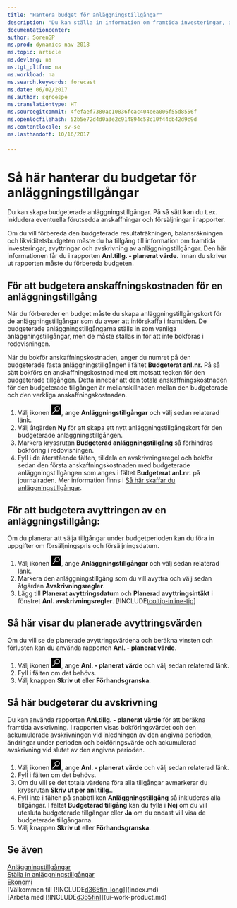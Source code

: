 ```yaml
---
title: "Hantera budget för anläggningstillgångar"
description: "Du kan ställa in information om framtida investeringar, avyttringar och avskrivning av anläggningstillgångar för att förbereda budgetar och prognoser."
documentationcenter: 
author: SorenGP
ms.prod: dynamics-nav-2018
ms.topic: article
ms.devlang: na
ms.tgt_pltfrm: na
ms.workload: na
ms.search.keywords: forecast
ms.date: 06/02/2017
ms.author: sgroespe
ms.translationtype: HT
ms.sourcegitcommit: 4fefaef7380ac10836fcac404eea006f55d8556f
ms.openlocfilehash: 52b5e72d4d0a3e2c914894c58c10f44cb42d9c9d
ms.contentlocale: sv-se
ms.lasthandoff: 10/16/2017

---
```

# <a name="how-to-manage-budgets-for-fixed-assets"></a>Så här hanterar du budgetar för anläggningstillgångar
Du kan skapa budgeterade anläggningstillgångar. På så sätt kan du t.ex. inkludera eventuella förutsedda anskaffningar och försäljningar i rapporter.  

Om du vill förbereda den budgeterade resultaträkningen, balansräkningen och likviditetsbudgeten måste du ha tillgång till information om framtida investeringar, avyttringar och avskrivning av anläggningstillgångar. Den här informationen får du i rapporten **Anl.tillg. - planerat värde**. Innan du skriver ut rapporten måste du förbereda budgeten.  

## <a name="to-budget-the-acquisition-cost-of-a-fixed-asset"></a>För att budgetera anskaffningskostnaden för en anläggningstillgång
När du förbereder en budget måste du skapa anläggningstillgångskort för de anläggningstillgångar som du avser att införskaffa i framtiden. De budgeterade anläggningstillgångarna ställs in som vanliga anläggningstillgångar, men de måste ställas in för att inte bokföras i redovisningen.

När du bokför anskaffningskostnaden, anger du numret på den budgeterade fasta anläggningstillgången i fältet **Budgeterat anl.nr.** På så sätt bokförs en anskaffningskostnad med ett motsatt tecken för den budgeterade tillgången. Detta innebär att den totala anskaffningskostnaden för den budgeterade tillgången är mellanskillnaden mellan den budgeterade och den verkliga anskaffningskostnaden.

1. Välj ikonen ![Söka efter sida eller rapport](media/ui-search/search_small.png "ikonen Söka efter sida eller rapport"), ange **Anläggningstillgångar** och välj sedan relaterad länk.
2. Välj åtgärden **Ny** för att skapa ett nytt anläggningstillgångskort för den budgeterade anläggningstillgången.
3. Markera kryssrutan **Budgeterad anläggningstillgång** så förhindras bokföring i redovisningen.
4. Fyll i de återstående fälten, tilldela en avskrivningsregel och bokför sedan den första anskaffningskostnaden med budgeterade anläggningstillgången som anges i fältet **Budgeterat anl.nr.** på journalraden. Mer information finns i [Så här skaffar du anläggningstillgångar](fa-how-acquire.md).

## <a name="to-budget-the-disposal-of-a-fixed-asset"></a>För att budgetera avyttringen av en anläggningstillgång:
Om du planerar att sälja tillgångar under budgetperioden kan du föra in uppgifter om försäljningspris och försäljningsdatum.

1. Välj ikonen ![Söka efter sida eller rapport](media/ui-search/search_small.png "ikonen Söka efter sida eller rapport"), ange **Anläggningstillgångar** och välj sedan relaterad länk.
2. Markera den anläggningstillgång som du vill avyttra och välj sedan åtgärden **Avskrivningsregler**.
3. Lägg till **Planerat avyttringsdatum** och **Planerad avyttringsintäkt** i fönstret **Anl. avskrivningsregler**. [!INCLUDE[tooltip-inline-tip](includes/tooltip-inline-tip_md.md)]

## <a name="to-view-projected-disposal-values"></a>Så här visar du planerade avyttringsvärden
Om du vill se de planerade avyttringsvärdena och beräkna vinsten och förlusten kan du använda rapporten **Anl. - planerat värde**.

1. Välj ikonen ![Söka efter sida eller rapport](media/ui-search/search_small.png "ikonen Söka efter sida eller rapport"), ange **Anl. - planerat värde** och välj sedan relaterad länk.
2. Fyll i fälten om det behövs.
3. Välj knappen **Skriv ut** eller **Förhandsgranska**.

## <a name="to-budget-depreciation"></a>Så här budgeterar du avskrivning
Du kan använda rapporten **Anl.tillg. - planerat värde** för att beräkna framtida avskrivning. I rapporten visas bokföringsvärdet och den ackumulerade avskrivningen vid inledningen av den angivna perioden, ändringar under perioden och bokföringsvärde och ackumulerad avskrivning vid slutet av den angivna perioden.

1. Välj ikonen ![Söka efter sida eller rapport](media/ui-search/search_small.png "ikonen Söka efter sida eller rapport"), ange **Anl. - planerat värde** och välj sedan relaterad länk.
2. Fyll i fälten om det behövs.
3. Om du vill se det totala värdena föra alla tillgångar avmarkerar du kryssrutan **Skriv ut per anl.tillg.**.
4. Fyll inte i fälten på snabbfliken **Anläggningstillgång** så inkluderas alla tillgångar. I fältet **Budgeterad tillgång** kan du fylla i **Nej** om du vill utesluta budgeterade tillgångar eller **Ja** om du endast vill visa de budgeterade tillgångarna.
5. Välj knappen **Skriv ut** eller **Förhandsgranska**.

## <a name="see-also"></a>Se även
[Anläggningstillgångar](fa-manage.md)  
[Ställa in anläggningstillgångar](fa-setup.md)  
[Ekonomi](finance.md)  
[Välkommen till [!INCLUDE[d365fin_long](includes/d365fin_long_md.md)]](index.md)  
[Arbeta med [!INCLUDE[d365fin](includes/d365fin_md.md)]](ui-work-product.md)

